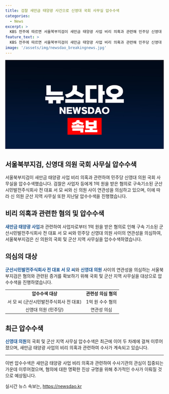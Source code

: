 ```yaml
---
title: 검찰 새만금 태양광 사건으로 신영대 국회 사무실 압수수색
categories:
  - News
excerpt: >
  KBS 전주에 따르면 서울북부지검이 새만금 태양광 사업 비리 의혹과 관련해 민주당 신영대 의원 국회 사무실을 압수수색했습니다. 구속기소된 군산시민발전주식회사 전 대표 서 모 씨가 혐의를 받고 있으며, 검찰은 신 의원과의 연관성을 의심하고 있습니다. 같은 혐의로 신 의원 군산 지역 사무실도 지난달 압수수색된 바 있습니다.
feature_text: >
  KBS 전주에 따르면 서울북부지검이 새만금 태양광 사업 비리 의혹과 관련해 민주당 신영대 의원 국회 사무실을 압수수색했습니다. 구속기소된 군산시민발전주식회사 전 대표 서 모 씨가 혐의를 받고 있으며, 검찰은 신 의원과의 연관성을 의심하고 있습니다. 같은 혐의로 신 의원 군산 지역 사무실도 지난달 압수수색된 바 있습니다.
image: '/assets/img/newsdao_breakingnews.jpg'
---
```


<p><img src="/assets/img/newsdao_breakingnews.jpg" alt="koreaapp 속보" /></p>

<h2 data-ke-size="size26">서울북부지검, 신영대 의원 국회 사무실 압수수색</h2>

<p data-ke-size="size16">서울북부지검이 새만금 태양광 사업 비리 의혹과 관련하여 민주당 신영대 의원 국회 사무실을 압수수색했습니다. 검찰은 사업자 등에게 1억 원을 받은 혐의로 구속기소된 군산시민발전주식회사 전 대표 서 모 씨와 신 의원 사이 연관성을 의심하고 있으며, 이에 따라 신 의원 군산 지역 사무실 또한 지난달 압수수색을 진행했습니다.</p>

<h2 data-ke-size="size26">비리 의혹과 관련한 혐의 및 압수수색</h2>

<p data-ke-size="size16"><b><span style="color: #1a5490;">새만금 태양광 사업</span></b>과 관련하여 사업자로부터 1억 원을 받은 혐의로 인해 구속 기소된 군산시민발전주식회사 전 대표 서 모 씨와 민주당 신영대 의원 사이의 연관성을 의심하여, 서울북부지검은 신 의원의 국회 및 군산 지역 사무실을 압수수색하였습니다.</p>

<h2 data-ke-size="size26">의심의 대상</h2>

<p data-ke-size="size16"><b><span style="color: #1a5490;">군산시민발전주식회사 전 대표 서 모 씨</span></b>와 <b><span style="color: #1a5490;">신영대 의원</span></b> 사이의 연관성을 의심하는 서울북부지검은 혐의와 관련된 증거를 확보하기 위해 국회 및 군산 지역 사무실을 대상으로 압수수색을 진행하였습니다.</p>

<table>
    <tr>
        <td style="text-align: center; height: 17px;"><b>압수수색 대상</b></td>
        <td style="text-align: center; height: 17px;"><b>관련성 의심 혐의</b></td>
    </tr>
    <tr>
        <td style="text-align: center; height: 17px;">서 모 씨 (군산시민발전주식회사 전 대표)</td>
        <td style="text-align: center; height: 17px;">1억 원 수수 혐의</td>
    </tr>
    <tr>
        <td style="text-align: center; height: 17px;">신영대 의원 (민주당)</td>
        <td style="text-align: center; height: 17px;">연관성 의심</td>
    </tr>
</table>

<h2 data-ke-size="size26">최근 압수수색</h2>

<p data-ke-size="size16"><b><span style="color: #1a5490;">신영대 의원</span></b>의 국회 및 군산 지역 사무실 압수수색은 최근에 이어 두 차례에 걸쳐 이루어졌으며, 새만금 태양광 사업의 비리 의혹과 관련하여 수사가 계속되고 있습니다.</p>

<hr>

<p data-ke-size="size16">이번 압수수색은 새만금 태양광 사업 비리 의혹과 관련하여 수사기관의 관심이 집중되는 가운데 이루어졌으며, 혐의에 대한 명확한 진상 규명을 위해 추가적인 수사가 이뤄질 것으로 예상됩니다.</p>
실시간 뉴스 속보는, <a href="https://newsdao.kr" rel="dofollow">https://newsdao.kr</a>


